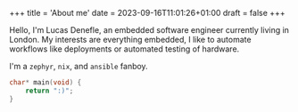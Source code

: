 +++
title = 'About me'
date = 2023-09-16T11:01:26+01:00
draft = false
+++


Hello, I'm Lucas Denefle, an embedded software engineer currently living in London. My interests are everything embedded, I like to automate workflows like deployments or automated testing of hardware. 

I'm a `zephyr`, `nix`, and `ansible` fanboy.

```c
char* main(void) {
    return ":)";
}
```


